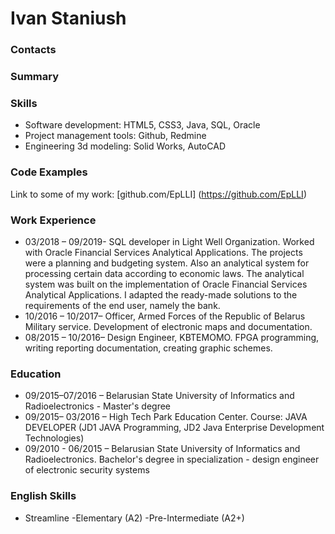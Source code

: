 # Ivan Staniush 

### Contacts 

### Summary 

### Skills 
* Software development: HTML5, CSS3, Java, SQL, Oracle
* Project management tools: Github, Redmine
* Engineering 3d modeling: Solid Works, AutoCAD

### Code Examples 
Link to some of my work: [github.com/EpLLI] (https://github.com/EpLLI)

### Work Experience 
* 03/2018 – 09/2019- SQL developer in Light Well Organization. Worked with Oracle Financial Services Analytical Applications. The projects were a planning and budgeting system. Also an analytical system for processing certain data according to economic laws. The analytical system was built on the implementation of Oracle Financial Services Analytical Applications. I adapted the ready-made solutions to the requirements of the end user, namely the bank.
* 10/2016 – 10/2017– Officer, Armed Forces of the Republic of Belarus Military service. Development of electronic maps and documentation.
* 08/2015 – 10/2016– Design Engineer, KBTEMOMO. FPGA programming, writing reporting documentation, creating graphic schemes. 


### Education
* 09/2015–07/2016 – Belarusian State University of Informatics and Radioelectronics - Master's degree
* 09/2015– 03/2016 – High Tech Park Education Center. Course: JAVA
DEVELOPER (JD1 JAVA Programming, JD2 Java Enterprise Development Technologies)
* 09/2010 - 06/2015 – Belarusian State University of Informatics and Radioelectronics. Вachelor's degree in specialization - design engineer of electronic security systems

### English Skills
- Streamline
  -Elementary (A2)
  -Pre-Intermediate (A2+)